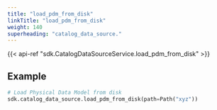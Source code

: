 ```yaml
---
title: "load_pdm_from_disk"
linkTitle: "load_pdm_from_disk"
weight: 140
superheading: "catalog_data_source."
---
```


{{< api-ref "sdk.CatalogDataSourceService.load_pdm_from_disk" >}}

## Example

```python
# Load Physical Data Model from disk
sdk.catalog_data_source.load_pdm_from_disk(path=Path("xyz"))
```
